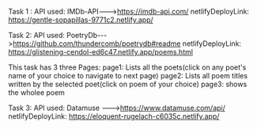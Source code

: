 Task 1 :
API used: IMDb-API--->https://imdb-api.com/
netlifyDeployLink: https://gentle-sopapillas-9771c2.netlify.app/

Task 2:
API used: PoetryDb--->https://github.com/thundercomb/poetrydb#readme
netlifyDeployLink: https://glistening-cendol-ed6c47.netlify.app/poems.html

This task has 3 three Pages:
page1: Lists all the poets(click on any poet's name of your choice to navigate to next page)
page2: Lists all poem titles written by the selected poet(click on poem of your choice)
page3: shows the wholee poem

Task 3:
API used: Datamuse --->https://www.datamuse.com/api/
netlifyDeployLink: https://eloquent-rugelach-c6035c.netlify.app/
